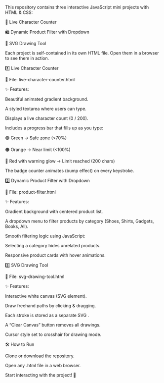 This repository contains three interactive JavaScript mini projects with HTML & CSS:

📝 Live Character Counter

🛍️ Dynamic Product Filter with Dropdown

🎨 SVG Drawing Tool

Each project is self-contained in its own HTML file. Open them in a browser to see them in action.

1️⃣ Live Character Counter

📄 File: live-character-counter.html

✨ Features:

Beautiful animated gradient background.

A styled textarea where users can type.

Displays a live character count (0 / 200).

Includes a progress bar that fills up as you type:

🟢 Green → Safe zone (<70%)

🟠 Orange → Near limit (<100%)

🔴 Red with warning glow → Limit reached (200 chars)

The badge counter animates (bump effect) on every keystroke.

2️⃣ Dynamic Product Filter with Dropdown

📄 File: product-filter.html

✨ Features:

Gradient background with centered product list.

A dropdown menu to filter products by category (Shoes, Shirts, Gadgets, Books, All).

Smooth filtering logic using JavaScript:

Selecting a category hides unrelated products.

Responsive product cards with hover animations.

3️⃣ SVG Drawing Tool

📄 File: svg-drawing-tool.html

✨ Features:

Interactive white canvas (SVG element).

Draw freehand paths by clicking & dragging.

Each stroke is stored as a separate SVG <path>.

A “Clear Canvas” button removes all drawings.

Cursor style set to crosshair for drawing mode.

🛠️ How to Run

Clone or download the repository.

Open any .html file in a web browser.

Start interacting with the project! 🎉
